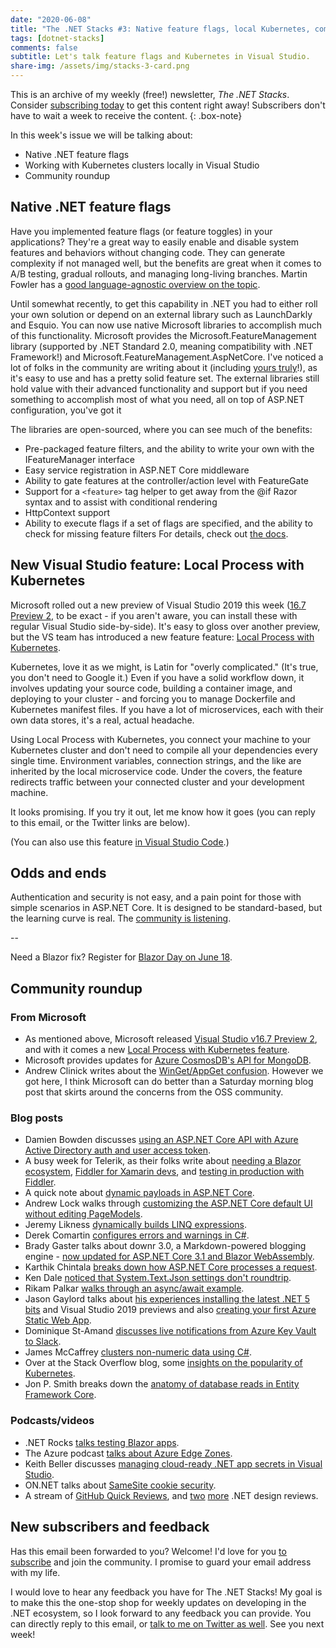 ```yaml
---
date: "2020-06-08"
title: "The .NET Stacks #3: Native feature flags, local Kubernetes, community roundup!"
tags: [dotnet-stacks]
comments: false
subtitle: Let's talk feature flags and Kubernetes in Visual Studio.
share-img: /assets/img/stacks-3-card.png
---
```


This is an archive of my weekly (free!) newsletter, *The .NET Stacks*. Consider [subscribing today](https://dotnetstacks.com) to get this content right away! Subscribers don't have to wait a week to receive the content.
{: .box-note}

In this week's issue we will be talking about:

- Native .NET feature flags
- Working with Kubernetes clusters locally in Visual Studio
- Community roundup

## Native .NET feature flags

Have you implemented feature flags (or feature toggles) in your applications? They're a great way to easily enable and disable system features and behaviors without changing code. They can generate complexity if not managed well, but the benefits are great when it comes to A/B testing, gradual rollouts, and managing long-living branches. Martin Fowler has a [good language-agnostic overview on the topic](https://martinfowler.com/articles/feature-toggles.html).

Until somewhat recently, to get this capability in .NET you had to either roll your own solution or depend on an external library such as LaunchDarkly and Esquio. You can now use native Microsoft libraries to accomplish much of this functionality. Microsoft provides the Microsoft.FeatureManagement library (supported by .NET Standard 2.0, meaning compatibility with .NET Framework!) and Microsoft.FeatureManagement.AspNetCore. I've noticed a lot of folks in the community are writing about it (including [yours truly](https://daveabrock.com/2020/06/07/custom-filters-in-core-flags.html)!), as it's easy to use and has a pretty solid feature set. The external libraries still hold value with their advanced functionality and support but if you need something to accomplish most of what you need, all on top of ASP.NET configuration, you've got it

The libraries are open-sourced, where you can see much of the benefits:

- Pre-packaged feature filters, and the ability to write your own with the IFeatureManager interface
- Easy service registration in ASP.NET Core middleware
- Ability to gate features at the controller/action level with FeatureGate
- Support for a `<feature>` tag helper to get away from the @if Razor syntax and to assist with conditional rendering
- HttpContext support
- Ability to execute flags if a set of flags are specified, and the ability to check for missing feature filters
For details, check out [the docs](https://docs.microsoft.com/azure/azure-app-configuration/quickstart-feature-flag-aspnet-core?tabs=core2x).

## New Visual Studio feature: Local Process with Kubernetes

Microsoft rolled out a new preview of Visual Studio 2019 this week ([16.7 Preview 2](https://devblogs.microsoft.com/visualstudio/visual-studio-2019-v16-7-preview-2/), to be exact - if you aren't aware, you can install these with regular Visual Studio side-by-side). It's easy to gloss over another preview, but the VS team has introduced a new feature feature: [Local Process with Kubernetes](https://devblogs.microsoft.com/visualstudio/introducing-local-process-with-kubernetes-for-visual-studio%E2%80%AF2019/).

Kubernetes, love it as we might, is Latin for "overly complicated." (It's true, you don't need to Google it.) Even if you have a solid workflow down, it involves updating your source code, building a container image, and deploying to your cluster - and forcing you to manage Dockerfile and Kubernetes manifest files. If you have a lot of microservices, each with their own data stores, it's a real, actual headache. 

Using Local Process with Kubernetes, you connect your machine to your Kubernetes cluster and don't need to compile all your dependencies every single time. Environment variables, connection strings, and the like are inherited by the local microservice code. Under the covers, the feature redirects traffic between your connected cluster and your development machine.

It looks promising. If you try it out, let me know how it goes (you can reply to this email, or the Twitter links are below).

(You can also use this feature [in Visual Studio Code](https://docs.microsoft.com/azure/dev-spaces/how-to/local-process-kubernetes-vs-code).)

## Odds and ends

Authentication and security is not easy, and a pain point for those with simple scenarios in ASP.NET Core. It is designed to be standard-based, but the learning curve is real. The [community is listening](https://twitter.com/HumanCompiler/status/1269042512997396480).

--

Need a Blazor fix? Register for [Blazor Day on June 18](https://blazorday.net/planning).

## Community roundup

### From Microsoft

- As mentioned above, Microsoft released [Visual Studio v16.7 Preview 2](https://devblogs.microsoft.com/visualstudio/visual-studio-2019-v16-7-preview-2/), and with it comes a new [Local Process with Kubernetes feature](https://devblogs.microsoft.com/visualstudio/introducing-local-process-with-kubernetes-for-visual-studio%E2%80%AF2019/).
- Microsoft provides updates for [Azure CosmosDB's API for MongoDB](https://devblogs.microsoft.com/cosmosdb/build-2020-recap-whats-new-in-azure-cosmos-dbs-api-for-mongodb/).
- Andrew Clinick writes about the [WinGet/AppGet confusion](https://devblogs.microsoft.com/commandline/winget-install-learning/). However we got here, I think Microsoft can do better than a Saturday morning blog post that skirts around the concerns from the OSS community.

### Blog posts

- Damien Bowden discusses [using an ASP.NET Core API with Azure Active Directory auth and user access token](https://damienbod.com/2020/05/29/login-and-use-asp-net-core-api-with-azure-ad-auth-and-user-access-tokens/).
- A busy week for Telerik, as their folks write about [needing a Blazor ecosystem](https://www.telerik.com/blogs/what-blazor-needs-an-ecosystem), [Fiddler for Xamarin devs](https://www.telerik.com/blogs/fiddler-for-xamarin-developers), and [testing in production with Fiddler](https://www.telerik.com/blogs/test-in-production-with-fiddler).
- A quick note about [dynamic payloads in ASP.NET Core](https://weblogs.asp.net/ricardoperes/dynamic-payloads-in-asp-net-core).
- Andrew Lock walks through [customizing the ASP.NET Core default UI without editing PageModels](https://andrewlock.net/customising-aspnetcore-identity-without-editing-the-pagemodel/).
- Jeremy Likness [dynamically builds LINQ expressions](https://blog.jeremylikness.com/blog/dynamically-build-linq-expressions/).
- Derek Comartin [configures errors and warnings in C#](https://codeopinion.com/configuring-errors-and-warnings-in-c/).
- Brady Gaster talks about downr 3.0, a Markdown-powered blogging engine - [now updated for ASP.NET Core 3.1 and Blazor WebAssembly](https://bradygaster.com/posts/introducing-downr-3).
- Karthik Chintala [breaks down how ASP.NET Core processes a request](https://coderethinked.com/how-does-asp-net-core-processes-a-request/).
- Ken Dale [noticed that System.Text.Json settings don't roundtrip](https://rimdev.io/default-system-text-json-settings-dont-roundtrip-serialize-deserialize-through-test-server/).
- Rikam Palkar [walks through an async/await example](https://www.c-sharpcorner.com/article/asynchronous-programming-with-async-await/).
- Jason Gaylord talks about [his experiences installing the latest .NET 5 bits](https://www.jasongaylord.com/blog/2020/06/04/dotnet-5-preview-4-and-visual-studio-2019) and Visual Studio 2019 previews and also [creating your first Azure Static Web App](https://www.jasongaylord.com/blog/2020/06/01/creating-your-first-azure-static-web-app).
- Dominique St-Amand [discusses live notifications from Azure Key Vault to Slack](https://www.domstamand.com/live-notifications-from-an-azure-keyvault-to-your-slack/).
- James McCaffrey [clusters non-numeric data using C#](https://visualstudiomagazine.com/articles/2020/06/03/clustering-non-numeric-data.aspx).
- Over at the Stack Overflow blog, some [insights on the popularity of Kubernetes](https://stackoverflow.blog/2020/05/29/why-kubernetes-getting-so-popular/).
- Jon P. Smith breaks down the [anatomy of database reads in Entity Framework Core](https://www.thereformedprogrammer.net/ef-core-in-depth-what-happens-when-ef-core-reads-from-the-database/).

### Podcasts/videos

- .NET Rocks [talks testing Blazor apps](https://www.dotnetrocks.com/default.aspx?ShowNum=1690).
- The Azure podcast [talks about Azure Edge Zones](http://azpodcast.azurewebsites.net/post/Episode-332-Azure-Edge-Zones).
- Keith Beller discusses [managing cloud-ready .NET app secrets in Visual Studio](https://devblogs.microsoft.com/premier-developer/managing-cloud-ready-net-app-secrets-in-visual-studio/).
- ON.NET talks about [SameSite cookie security](https://www.youtube.com/watch?v=HJ_cfB77454).
- A stream of [GitHub Quick Reviews](https://www.youtube.com/watch?v=VE3T-ckgZuI), and [two](https://www.youtube.com/watch?v=H3obznO9_uo) [more](https://www.youtube.com/watch?v=P1w3Tc7Oyqk) .NET design reviews.

## New subscribers and feedback

Has this email been forwarded to you? Welcome! I'd love for you [to subscribe](https://www.dotnetstacks.com) and join the community. I promise to guard your email address with my life.

I would love to hear any feedback you have for The .NET Stacks! My goal is to make this the one-stop shop for weekly updates on developing in the .NET ecosystem, so I look forward to any feedback you can provide. You can directly reply to this email, or [talk to me on Twitter as well](https://www.dotnetstacks.com). See you next week!
